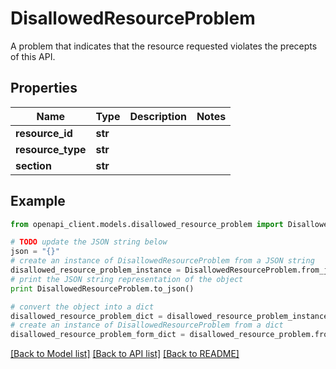 # DisallowedResourceProblem

A problem that indicates that the resource requested violates the precepts of this API.

## Properties
Name | Type | Description | Notes
------------ | ------------- | ------------- | -------------
**resource_id** | **str** |  | 
**resource_type** | **str** |  | 
**section** | **str** |  | 

## Example

```python
from openapi_client.models.disallowed_resource_problem import DisallowedResourceProblem

# TODO update the JSON string below
json = "{}"
# create an instance of DisallowedResourceProblem from a JSON string
disallowed_resource_problem_instance = DisallowedResourceProblem.from_json(json)
# print the JSON string representation of the object
print DisallowedResourceProblem.to_json()

# convert the object into a dict
disallowed_resource_problem_dict = disallowed_resource_problem_instance.to_dict()
# create an instance of DisallowedResourceProblem from a dict
disallowed_resource_problem_form_dict = disallowed_resource_problem.from_dict(disallowed_resource_problem_dict)
```
[[Back to Model list]](../README.md#documentation-for-models) [[Back to API list]](../README.md#documentation-for-api-endpoints) [[Back to README]](../README.md)


